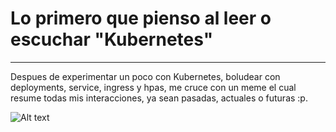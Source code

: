 # Lo primero que pienso al leer o escuchar "Kubernetes"

---

Despues de experimentar un poco con Kubernetes, boludear con deployments, service,
ingress y hpas, me cruce con un meme el cual resume todas mis interacciones,
ya sean pasadas, actuales o futuras :p. 

![Alt text](https://i.imgur.com/Fc66ewL.jpeg "Meme-k8s")
